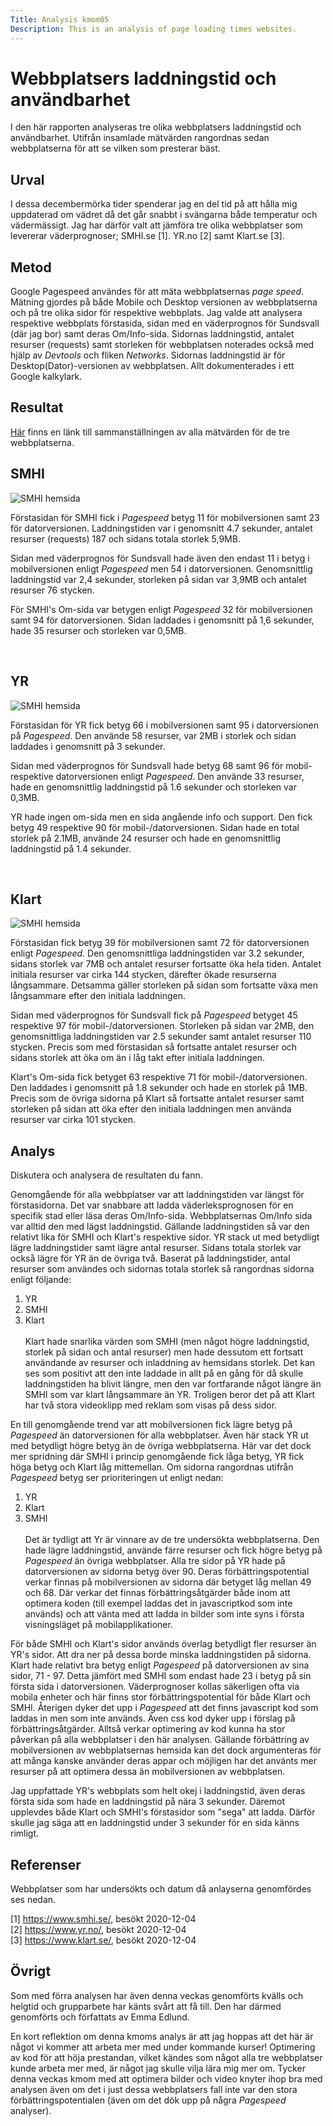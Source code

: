 ```yaml
---
Title: Analysis kmom05
Description: This is an analysis of page loading times websites.
---
```


Webbplatsers laddningstid och användbarhet
=======================

I den här rapporten analyseras tre olika webbplatsers laddningstid och användbarhet. Utifrån insamlade mätvärden
rangordnas sedan webbplatserna för att se vilken som presterar bäst.

Urval
-----------------------

I dessa decembermörka tider spenderar jag en del tid på att hålla mig uppdaterad om vädret då det går snabbt i svängarna
både temperatur och vädermässigt. Jag har därför valt att jämföra tre olika webbplatser som levererar väderprognoser;
SMHI.se [1]. YR.no [2] samt Klart.se [3].


Metod
-----------------------

Google Pagespeed användes för att mäta webbplatsernas *page speed*. Mätning gjordes på både Mobile och Desktop versionen
av webbplatserna och på tre olika sidor för respektive webbplats. Jag valde att analysera respektive webbplats förstasida,
sidan med en väderprognos för Sundsvall (där jag bor) samt deras Om/Info-sida. Sidornas laddningstid, antalet resurser (requests)
samt storleken för webbplatsen noterades också med hjälp av *Devtools* och fliken *Networks*. Sidornas laddningstid är för
Desktop(Dator)-versionen av webbplatsen. Allt dokumenterades i ett Google kalkylark.

Resultat
-----------------------

<a href="https://docs.google.com/spreadsheets/d/1HVdU4DKR05DOai8IMxl0Uc1jI7DtujHNf6IxFYPzM-M/edit?usp=sharing">Här</a> finns en länk till
sammanställningen av alla mätvärden för de tre webbplatserna.

<h2>SMHI</h2>

<img style="max-width: 100%" src="../assets/img/webpages_loading/smhi.JPG" alt="SMHI hemsida">

Förstasidan för SMHI fick i *Pagespeed* betyg 11 för mobilversionen samt 23 för datorversionen. Laddningstiden var
i genomsnitt 4.7 sekunder, antalet resurser (requests) 187 och sidans totala storlek 5,9MB.

Sidan med väderprognos för Sundsvall hade även den endast 11 i betyg i mobilversionen enligt *Pagespeed* men 54 i datorversionen.
Genomsnittlig laddningstid var 2,4 sekunder, storleken på sidan var 3,9MB och antalet resurser 76 stycken.

För SMHI's Om-sida var betygen enligt *Pagespeed* 32 för mobilversionen samt 94 för datorversionen. Sidan laddades i genomsnitt på 1,6
sekunder, hade 35 resurser och storleken var 0,5MB.

<br>
<h2>YR</h2>

<img style="max-width: 100%" src="../assets/img/webpages_loading/yr.JPG" alt="SMHI hemsida">

Förstasidan för YR fick betyg 66 i mobilversionen samt 95 i datorversionen på *Pagespeed*. Den använde 58 resurser, var 2MB i storlek och
sidan laddades i genomsnitt på 3 sekunder.

Sidan med väderprognos för Sundsvall hade betyg 68 samt 96 för mobil- respektive datorversionen enligt *Pagespeed*. Den använde
33 resurser, hade en genomsnittlig laddningstid på 1.6 sekunder och storleken var 0,3MB.

YR hade ingen om-sida men en sida angående info och support. Den fick betyg 49 respektive 90 för mobil-/datorversionen. Sidan
hade en total storlek på 2.1MB, använde 24 resurser och hade en genomsnittlig laddningstid på 1.4 sekunder.

<br>
<h2>Klart</h2>
<img style="max-width: 100%" src="../assets/img/webpages_loading/klart.JPG" alt="SMHI hemsida">

Förstasidan fick betyg 39 för mobilversionen samt 72 för datorversionen enligt *Pagespeed*. Den genomsnittliga laddningstiden var 3.2 sekunder,
sidans storlek var 7MB och antalet resurser fortsatte öka hela tiden. Antalet initiala resurser var cirka 144 stycken, därefter ökade
resurserna långsammare. Detsamma gäller storleken på sidan som fortsatte växa men långsammare efter den initiala laddningen.

Sidan med väderprognos för Sundsvall fick på *Pagespeed* betyget 45 respektive 97 för mobil-/datorversionen. Storleken på sidan
var 2MB, den genomsnittliga laddningstiden var 2.5 sekunder samt antalet resurser 110 stycken. Precis som med förstasidan så
fortsatte antalet resurser och sidans storlek att öka om än i låg takt efter initiala laddningen.

Klart's Om-sida fick betyget 63 respektive 71 för mobil-/datorversionen. Den laddades i genomsnitt på 1.8 sekunder och hade en
storlek på 1MB. Precis som de övriga sidorna på Klart så fortsatte antalet resurser samt storleken på sidan att öka efter den initiala
laddningen men använda resurser var cirka 101 stycken.


Analys
-----------------------

Diskutera och analysera de resultaten du fann.

Genomgående för alla webbplatser var att laddningstiden var längst för förstasidorna. Det var snabbare att ladda väderleksprognosen för
en specifik stad eller läsa deras Om/Info-sida. Webbplatsernas Om/Info sida var alltid den med lägst laddningstid. Gällande laddningstiden så
var den relativt lika för SMHI och Klart's respektive sidor. YR stack ut med betydligt lägre laddningstider samt lägre antal resurser. Sidans
totala storlek var också lägre för YR än de övriga två. Baserat på laddningstider, antal resurser som användes och sidornas totala storlek
så rangordnas sidorna enligt följande:

1. YR
2. SMHI
3. Klart
<br><br>
Klart hade snarlika värden som SMHI (men något högre laddningstid, storlek på sidan och antal resurser) men hade dessutom ett fortsatt användande
av resurser och inladdning av hemsidans storlek. Det kan ses som positivt att den inte laddade in allt på en gång för då skulle laddningstiden
ha blivit längre, men den var fortfarande något längre än SMHI som var klart långsammare än YR. Troligen beror det på att Klart har två
stora videoklipp med reklam som visas på dess sidor.

En till genomgående trend var att mobilversionen fick lägre betyg på *Pagespeed* än datorversionen för alla webbplatser. Även här stack YR ut med
betydligt högre betyg än de övriga webbplatserna. Här var det dock mer spridning där SMHI i princip genomgående fick låga betyg, YR fick höga
betyg och Klart låg mittemellan. Om sidorna rangordnas utifrån *Pagespeed* betyg ser prioriteringen ut enligt nedan:
1. YR
2. Klart
3. SMHI
<br><br>
Det är tydligt att Yr är vinnare av de tre undersökta webbplatserna. Den hade lägre laddningstid, använde färre resurser och fick högre betyg
på *Pagespeed* än övriga webbplatser. Alla tre sidor på YR hade på datorversionen av sidorna betyg över 90. Deras förbättringspotential
verkar finnas på mobilversionen av sidorna där betyget låg mellan 49 och 68. Där verkar det finnas förbättringsåtgärder både inom att
optimera koden (till exempel laddas det in javascriptkod som inte används) och att vänta med att ladda in bilder som inte syns i första
visningsläget på mobilapplikationer.

För både SMHI och Klart's sidor används överlag betydligt fler resurser än YR's sidor. Att dra ner på dessa borde minska laddningstiden på sidorna.
Klart hade relativt bra betyg enligt *Pagespeed* på datorversionen av sina sidor, 71 - 97. Detta jämfört med SMHI som endast hade 23 i betyg
på sin första sida i datorversionen. Väderprognoser kollas säkerligen ofta via mobila enheter och här finns stor förbättringspotential för
både Klart och SMHI. Återigen dyker det upp i *Pagespeed* att det finns javascript kod som laddas in men som inte används. Även css kod dyker
upp i förslag på förbättringsåtgärder. Alltså verkar optimering av kod kunna ha stor påverkan på alla webbplatser i den här analysen.
Gällande förbättring av mobilversionen av webbplatsernas hemsida kan det dock argumenteras för att många kanske använder deras appar och möjligen har det använts mer resurser på att optimera dessa än mobilversionen av webbplatsen.

Jag uppfattade YR's webbplats som helt okej i laddningstid, även deras första sida som hade en laddningstid på nära 3 sekunder. Däremot
upplevdes både Klart och SMHI's förstasidor som "sega" att ladda. Därför skulle jag säga att en laddningstid under 3 sekunder för
en sida känns rimligt.

Referenser
-----------------------
Webbplatser som har undersökts och datum då anlayserna genomfördes ses nedan.

[1] https://www.smhi.se/, besökt 2020-12-04<br>
[2] https://www.yr.no/, besökt 2020-12-04<br>
[3] https://www.klart.se/, besökt 2020-12-04


Övrigt
-----------------------

Som med förra analysen har även denna veckas genomförts kvälls och helgtid och grupparbete
har känts svårt att få till. Den har därmed genomförts och författats av Emma Edlund.

En kort reflektion om denna kmoms analys är att jag hoppas att det här är något vi kommer att arbeta mer med
under kommande kurser! Optimering av kod för att höja prestandan, vilket kändes som något alla tre webbplatser kunde arbeta mer med,
är något jag skulle vilja lära mig mer om. Tycker denna veckas kmom med att optimera bilder och video knyter ihop
bra med analysen även om det i just dessa webbplatsers fall inte var den stora förbättringspotentialen (även om det dök upp
på några *Pagespeed* analyser).
